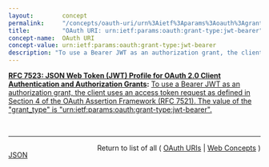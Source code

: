 ```yaml
---
layout:        concept
permalink:     "/concepts/oauth-uri/urn%3Aietf%3Aparams%3Aoauth%3Agrant-type%3Ajwt-bearer"
title:         "OAuth URI: urn:ietf:params:oauth:grant-type:jwt-bearer"
concept-name:  OAuth URI
concept-value: urn:ietf:params:oauth:grant-type:jwt-bearer
description: "To use a Bearer JWT as an authorization grant, the client uses an access token request as defined in Section 4 of the OAuth Assertion Framework (RFC 7521). The value of the \"grant_type\" is \"urn:ietf:params:oauth:grant-type:jwt-bearer\"."
---
```


**[RFC 7523: JSON Web Token (JWT) Profile for OAuth 2.0 Client Authentication and Authorization Grants](/specs/IETF/RFC/7523 "This specification defines the use of a JSON Web Token (JWT) Bearer Token as a means for requesting an OAuth 2.0 access token as well as for client authentication."):** [To use a Bearer JWT as an authorization grant, the client uses an access token request as defined in Section 4 of the OAuth Assertion Framework (RFC 7521). The value of the "grant_type" is "urn:ietf:params:oauth:grant-type:jwt-bearer".](http://tools.ietf.org/html/rfc7523#section-2.1 "Read documentation for OAuth URI &#34;urn:ietf:params:oauth:grant-type:jwt-bearer&#34;")

<br/>
<hr/>

<p style="float : left"><a href="./urn:ietf:params:oauth:grant-type:jwt-bearer.json" title="JSON representing this particular Web Concept value">JSON</a></p>
<p style="text-align: right">Return to list of all ( <a href="../oauth-uris">OAuth URIs</a> | <a href="../">Web Concepts</a> )</p>
